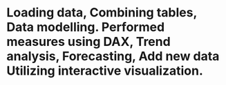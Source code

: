 # Loading data, Combining tables, Data modelling. Performed measures using DAX, Trend analysis, Forecasting, Add new data Utilizing interactive visualization. 
